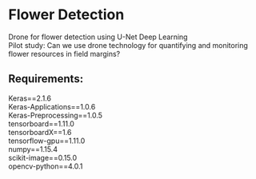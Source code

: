 # Flower Detection
Drone for flower detection using U-Net Deep Learning\
Pilot study: Can we use drone technology for quantifying and monitoring flower resources in field margins?
## Requirements:
Keras==2.1.6\
Keras-Applications==1.0.6\
Keras-Preprocessing==1.0.5\
tensorboard==1.11.0\
tensorboardX==1.6\
tensorflow-gpu==1.11.0\
numpy==1.15.4\
scikit-image==0.15.0\
opencv-python==4.0.1
